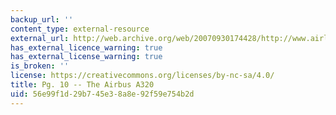 ```yaml
---
backup_url: ''
content_type: external-resource
external_url: http://web.archive.org/web/20070930174428/http://www.airliners.net/info/stats.main?id=23
has_external_licence_warning: true
has_external_license_warning: true
is_broken: ''
license: https://creativecommons.org/licenses/by-nc-sa/4.0/
title: Pg. 10 -- The Airbus A320
uid: 56e99f1d-29b7-45e3-8a8e-92f59e754b2d
---
```

